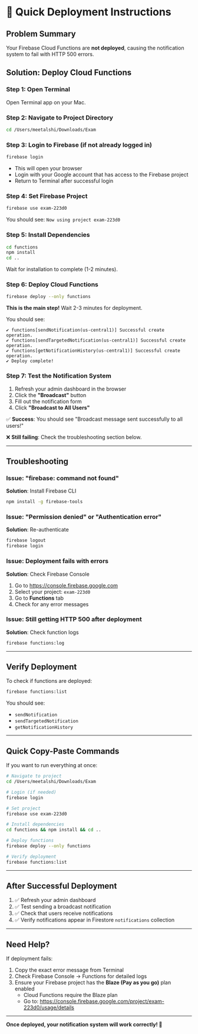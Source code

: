 # 🚀 Quick Deployment Instructions

## Problem Summary
Your Firebase Cloud Functions are **not deployed**, causing the notification system to fail with HTTP 500 errors.

## Solution: Deploy Cloud Functions

### Step 1: Open Terminal
Open Terminal app on your Mac.

### Step 2: Navigate to Project Directory
```bash
cd /Users/meetalshi/Downloads/Exam
```

### Step 3: Login to Firebase (if not already logged in)
```bash
firebase login
```
- This will open your browser
- Login with your Google account that has access to the Firebase project
- Return to Terminal after successful login

### Step 4: Set Firebase Project
```bash
firebase use exam-223d0
```
You should see: `Now using project exam-223d0`

### Step 5: Install Dependencies
```bash
cd functions
npm install
cd ..
```
Wait for installation to complete (1-2 minutes).

### Step 6: Deploy Cloud Functions
```bash
firebase deploy --only functions
```

**This is the main step!** Wait 2-3 minutes for deployment.

You should see:
```
✔ functions[sendNotification(us-central1)] Successful create operation.
✔ functions[sendTargetedNotification(us-central1)] Successful create operation.
✔ functions[getNotificationHistory(us-central1)] Successful create operation.
✔ Deploy complete!
```

### Step 7: Test the Notification System
1. Refresh your admin dashboard in the browser
2. Click the **"Broadcast"** button
3. Fill out the notification form
4. Click **"Broadcast to All Users"**

✅ **Success**: You should see "Broadcast message sent successfully to all users!"

❌ **Still failing**: Check the troubleshooting section below.

---

## Troubleshooting

### Issue: "firebase: command not found"
**Solution**: Install Firebase CLI
```bash
npm install -g firebase-tools
```

### Issue: "Permission denied" or "Authentication error"
**Solution**: Re-authenticate
```bash
firebase logout
firebase login
```

### Issue: Deployment fails with errors
**Solution**: Check Firebase Console
1. Go to https://console.firebase.google.com
2. Select your project: `exam-223d0`
3. Go to **Functions** tab
4. Check for any error messages

### Issue: Still getting HTTP 500 after deployment
**Solution**: Check function logs
```bash
firebase functions:log
```

---

## Verify Deployment

To check if functions are deployed:
```bash
firebase functions:list
```

You should see:
- `sendNotification`
- `sendTargetedNotification`
- `getNotificationHistory`

---

## Quick Copy-Paste Commands

If you want to run everything at once:

```bash
# Navigate to project
cd /Users/meetalshi/Downloads/Exam

# Login (if needed)
firebase login

# Set project
firebase use exam-223d0

# Install dependencies
cd functions && npm install && cd ..

# Deploy functions
firebase deploy --only functions

# Verify deployment
firebase functions:list
```

---

## After Successful Deployment

1. ✅ Refresh your admin dashboard
2. ✅ Test sending a broadcast notification
3. ✅ Check that users receive notifications
4. ✅ Verify notifications appear in Firestore `notifications` collection

---

## Need Help?

If deployment fails:
1. Copy the exact error message from Terminal
2. Check Firebase Console → Functions for detailed logs
3. Ensure your Firebase project has the **Blaze (Pay as you go)** plan enabled
   - Cloud Functions require the Blaze plan
   - Go to: https://console.firebase.google.com/project/exam-223d0/usage/details

---

**Once deployed, your notification system will work correctly! 🎉**

